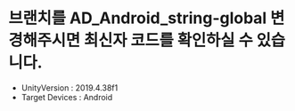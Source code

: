 # 브랜치를 AD_Android_string-global 변경해주시면 최신자 코드를 확인하실 수 있습니다.
* UnityVersion   : 2019.4.38f1   
* Target Devices : Android
